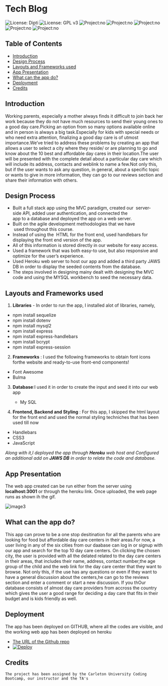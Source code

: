 #   Tech Blog
![License: Dipti](https://img.shields.io/badge/Coder-Dipti'sCode-yellow.svg)
![License: GPL v3](https://img.shields.io/badge/License-MIT-pink.svg)
![Project:no](https://img.shields.io/badge/db-Sequelize-red.svg)
![Project:no](https://img.shields.io/badge/app-FullStack-green.svg)
![Project:no](https://img.shields.io/badge/Frontend-HandleBars-blue.svg)
![Project:no](https://img.shields.io/badge/Styling-Bulma-purple.svg)
![Project:no](https://img.shields.io/badge/Backend-JavaScript-orange.svg)

## Table of Contents
* [Introduction](#introduction)
* [Design Process](#design)
* [Layouts and Frameworks used](#api)
* [App Presentation](#details)
* [What can the app do?](#details)
* [Deployment](#installations)
* [Credits](#credits)
 
 ## Introduction 
Working parents, especially a mother always finds it difficult to join back her work because they do not have much resources to send their young ones to a good day care.Picking an option from so many options available online and in person is always a big task.Especially for kids with special needs or who need extra attention, finalizing a good day care is of utmost importance.We’ve tried to address these problems by creating an app that allows a user to select a city where they reside/ or are planning to go and know about the 10 best and affordable day cares in their location.The user will be presented with the complete detail about a particular day care which will include its address, contacts and weblink to name a few.Not only this, but if the user wants to ask any question, in general, about a specific topic or wants to give in more information, they can go to our reviews section and share their information with others. 
## Design Process
   * Built a full stack app using the MVC paradigm, created our  server-side API, added user authentication, and connected the app to a database and deployed the app on a web  server.
   * Built on the agile development methodologies that we have  used throughout this course.
   * Instead of using the  HTML for the front end, used handlebars for displaying the front end version of the app.
   * All of this information is stored directly in our website for easy access.
   * Used a framework that was both easy-to use, but also responsive and optimize for the user’s experience.
   * Used Heroku web server to host our app and added a third party JAWS DB in order to display the seeded contents from the database.
   * The steps involved in designing mainy dealt with designing the MVC code and using the MYSQL workbench to seed the necessary data. 
   
  

 ## Layouts and Frameworks used
 1. __Libraries__ - In order to run the app, I installed alot of libraries, namely,
   * npm install sequelize
   * npm install dotenv
   * npm install mysql2
   * npm install express
   * npm install express-handlebars
   * npm install bcrypt
   * npm install express-session
 2. __Frameworks__ : I used the following frameworks to obtain font icons forthe website and ready-to-use front-end components!
   * Font Awesome
   * Bulma
 3. __Database__:I used it in order to create the input and seed it into our web app
 
    * My SQL
 4. __Frontend, Backend and Styling__ : For this app, I skipped the html layout for the front end and used the normal styling techniches that has been used till now
   * Handlebars
   * CSS3
   * JavaScript

_Along with it,I deployed the app through __Heroku__ web host and Configured an additional add on __JAWS DB__ in order to relate the code and database._

 
 ## App Presentation
 The web app created can be run either from the server using __localhost:3001__ or through the heroku link. Once uploaded, the web page runs as shown ih the gif.
 

   ![image3](public/tech_blog.gif)
   
   
 


 ## What can the app do?
This app can prove to be a one stop desitination for all the parents who are looking for food but affordable day care centers in their areas.For now, a user living in any of the six cities from our daabase can log in or signup with our app  and search for the top 10 day care centers. On clicking the chosen city, the user is provided with all the delated related to the day care centers in their areas, that includes their name, address, contact number,the age group of the child and the web link for the day care center that they want to browse. Not only this, if the use has any questions or even if they want to have a general discussion about the centers,he can go to the reviews section and enter a comment or start a new discussion. If you thOur database consists of almost day care providers from accross the country which gives the user a good range for deciding a day care that fits in their budget and is kids friendly as well.


 
 ## Deployment
  The app has been deployed on GITHUB, where all the codes are visible, and the working web app has been deployed on heroku
   * [The URL of the Github repo](https://github.com/Dipti2021/Tech_Blog_DR)
   *  [![Deploy](https://www.herokucdn.com/deploy/button.svg)](https://techblogdr.herokuapp.com/)



  ## Credits
    The project has been assigned by the Carleton University Coding Bootcamp, our instructor and the TA's
   
     
 
 
 


